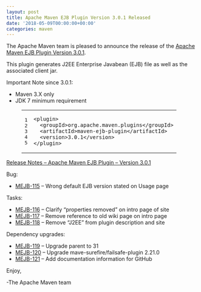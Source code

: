 ```yaml
---
layout: post
title: Apache Maven EJB Plugin Version 3.0.1 Released
date: '2018-05-09T00:00:00+00:00'
categories: maven
---
```

<div class="entry-content"><p>The Apache Maven team is pleased to announce the release of the
<a href="http://maven.apache.org/plugins/maven-ejb-plugin/">Apache Maven EJB Plugin Version 3.0.1</a>.</p>

<p>This plugin generates J2EE Enterprise Javabean (EJB) file as well as the
associated client jar.</p>

<p>Important Note since 3.0.1:</p>

<ul>
<li>Maven 3.X only</li>
<li>JDK 7 minimum requirement</li>
</ul>


<figure class='code'><figcaption><span></span></figcaption><div class="highlight"><table><tr><td class="gutter"><pre class="line-numbers"><span class='line-number'>1</span>
<span class='line-number'>2</span>
<span class='line-number'>3</span>
<span class='line-number'>4</span>
<span class='line-number'>5</span>
</pre></td><td class='code'><pre><code class='xml'><span class='line'><span class="nt">&lt;plugin&gt;</span>
</span><span class='line'>  <span class="nt">&lt;groupId&gt;</span>org.apache.maven.plugins<span class="nt">&lt;/groupId&gt;</span>
</span><span class='line'>  <span class="nt">&lt;artifactId&gt;</span>maven-ejb-plugin<span class="nt">&lt;/artifactId&gt;</span>
</span><span class='line'>  <span class="nt">&lt;version&gt;</span>3.0.1<span class="nt">&lt;/version&gt;</span>
</span><span class='line'><span class="nt">&lt;/plugin&gt;</span>
</span></code></pre></td></tr></table></div></figure>




<!-- more -->


<p><a href="https://issues.apache.org/jira/secure/ReleaseNote.jspa?projectId=12317421&amp;version=12334440">Release Notes &ndash; Apache Maven EJB Plugin &ndash; Version 3.0.1</a></p>

<p>Bug:</p>

<ul>
<li><a href="https://issues.apache.org/jira/browse/MEJB-115">MEJB-115</a> &ndash; Wrong default EJB version stated on Usage page</li>
</ul>


<p>Tasks:</p>

<ul>
<li><a href="https://issues.apache.org/jira/browse/MEJB-116">MEJB-116</a> &ndash; Clarify &ldquo;properties removed&rdquo; on intro page of site</li>
<li><a href="https://issues.apache.org/jira/browse/MEJB-117">MEJB-117</a> &ndash; Remove reference to old wiki page on intro page</li>
<li><a href="https://issues.apache.org/jira/browse/MEJB-118">MEJB-118</a> &ndash; Remove &ldquo;J2EE&rdquo; from plugin description and site</li>
</ul>


<p>Dependency upgrades:</p>

<ul>
<li><a href="https://issues.apache.org/jira/browse/MEJB-119">MEJB-119</a> &ndash; Upgrade parent to 31</li>
<li><a href="https://issues.apache.org/jira/browse/MEJB-120">MEJB-120</a> &ndash; Upgrade mave-surefire/failsafe-plugin 2.21.0</li>
<li><a href="https://issues.apache.org/jira/browse/MEJB-121">MEJB-121</a> &ndash; Add documentation information for GitHub</li>
</ul>


<p>Enjoy,</p>

<p>-The Apache Maven team</p>
</div>
